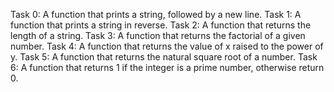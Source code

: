 Task 0: A function that prints a string, followed by a new line.
Task 1: A function that prints a string in reverse.
Task 2: A function that returns the length of a string.
Task 3: A function that returns the factorial of a given number.
Task 4: A function that returns the value of x raised to the power of y.
Task 5: A function that returns the natural square root of a number.
Task 6: A function that returns 1 if the integer is a prime number, otherwise return 0.

